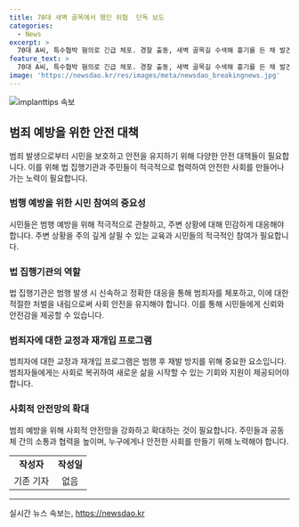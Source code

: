 ```yaml
---
title: 70대 새벽 골목에서 행인 위협  단독 보도
categories:
  - News
excerpt: >
  70대 A씨, 특수협박 혐의로 긴급 체포. 경찰 출동, 새벽 골목길 수색해 흉기를 든 채 발견. 행인들에게 욕설한 혐의. 구속영장 발부, 이번 주 송치 예정. 피해자 없이 경찰 지시에 체포 순순히 따름. 화 나서 그랬다고 진술.
feature_text: >
  70대 A씨, 특수협박 혐의로 긴급 체포. 경찰 출동, 새벽 골목길 수색해 흉기를 든 채 발견. 행인들에게 욕설한 혐의. 구속영장 발부, 이번 주 송치 예정. 피해자 없이 경찰 지시에 체포 순순히 따름. 화 나서 그랬다고 진술.
image: 'https://newsdao.kr/res/images/meta/newsdao_breakingnews.jpg'
---
```


<p><img src="https://newsdao.kr/res/images/meta/newsdao_breakingnews.jpg" alt="implanttips 속보" /></p>

<h2 data-ke-size="size26">범죄 예방을 위한 안전 대책</h2>

<p data-ke-size="size16">범죄 발생으로부터 시민을 보호하고 안전을 유지하기 위해 다양한 안전 대책들이 필요합니다. 이를 위해 법 집행기관과 주민들이 적극적으로 협력하여 안전한 사회를 만들어나가는 노력이 필요합니다.</p>

<h3>범행 예방을 위한 시민 참여의 중요성</h3>

<p data-ke-size="size16">시민들은 범행 예방을 위해 적극적으로 관찰하고, 주변 상황에 대해 민감하게 대응해야 합니다. 주변 상황을 주의 깊게 살필 수 있는 교육과 시민들의 적극적인 참여가 필요합니다.</p>

<h3>법 집행기관의 역할</h3>

<p data-ke-size="size16">법 집행기관은 범행 발생 시 신속하고 정확한 대응을 통해 범죄자를 체포하고, 이에 대한 적절한 처벌을 내림으로써 사회 안전을 유지해야 합니다. 이를 통해 시민들에게 신뢰와 안전감을 제공할 수 있습니다.</p>

<h3>범죄자에 대한 교정과 재개입 프로그램</h3>

<p data-ke-size="size16">범죄자에 대한 교정과 재개입 프로그램은 범행 후 재발 방지를 위해 중요한 요소입니다. 범죄자들에게는 사회로 복귀하여 새로운 삶을 시작할 수 있는 기회와 지원이 제공되어야 합니다.</p>

<h3>사회적 안전망의 확대</h3>

<p data-ke-size="size16">범죄 예방을 위해 사회적 안전망을 강화하고 확대하는 것이 필요합니다. 주민들과 공동체 간의 소통과 협력을 높이며, 누구에게나 안전한 사회를 만들기 위해 노력해야 합니다.</p>

<table>
<tbody>
<tr>
<td style="text-align: center; height: 17px;"><b>작성자</b></td>
<td style="text-align: center; height: 17px;"><b>작성일</b></td>
</tr>
<tr>
<td style="text-align: center; height: 17px;">기존 기자</td>
<td style="text-align: center; height: 17px;">없음</td>
</tr>
</tbody>
</table>

<hr>
실시간 뉴스 속보는, <a href="https://newsdao.kr" rel="dofollow">https://newsdao.kr</a>


